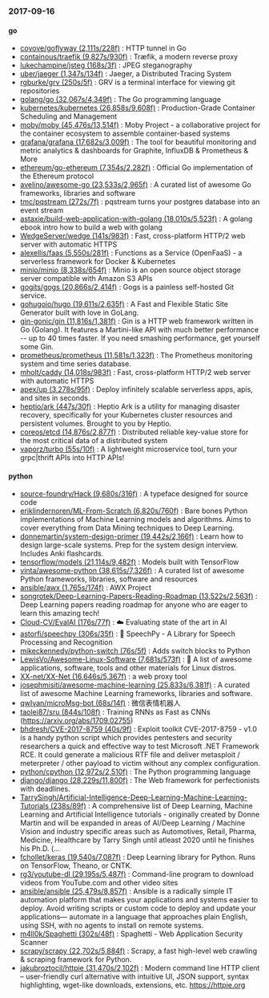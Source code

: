 ### 2017-09-16

#### go
* [coyove/goflyway (2,111s/228f)](https://github.com/coyove/goflyway) : HTTP tunnel in Go
* [containous/traefik (9,827s/930f)](https://github.com/containous/traefik) : Træfik, a modern reverse proxy
* [lukechampine/jsteg (168s/3f)](https://github.com/lukechampine/jsteg) : JPEG steganography
* [uber/jaeger (1,347s/134f)](https://github.com/uber/jaeger) : Jaeger, a Distributed Tracing System
* [rgburke/grv (250s/5f)](https://github.com/rgburke/grv) : GRV is a terminal interface for viewing git repositories
* [golang/go (32,067s/4,349f)](https://github.com/golang/go) : The Go programming language
* [kubernetes/kubernetes (26,858s/9,608f)](https://github.com/kubernetes/kubernetes) : Production-Grade Container Scheduling and Management
* [moby/moby (45,476s/13,514f)](https://github.com/moby/moby) : Moby Project - a collaborative project for the container ecosystem to assemble container-based systems
* [grafana/grafana (17,682s/3,009f)](https://github.com/grafana/grafana) : The tool for beautiful monitoring and metric analytics & dashboards for Graphite, InfluxDB & Prometheus & More
* [ethereum/go-ethereum (7,354s/2,282f)](https://github.com/ethereum/go-ethereum) : Official Go implementation of the Ethereum protocol
* [avelino/awesome-go (23,533s/2,965f)](https://github.com/avelino/awesome-go) : A curated list of awesome Go frameworks, libraries and software
* [tmc/pqstream (272s/7f)](https://github.com/tmc/pqstream) : pqstream turns your postgres database into an event stream
* [astaxie/build-web-application-with-golang (18,010s/5,523f)](https://github.com/astaxie/build-web-application-with-golang) : A golang ebook intro how to build a web with golang
* [WedgeServer/wedge (141s/983f)](https://github.com/WedgeServer/wedge) : Fast, cross-platform HTTP/2 web server with automatic HTTPS
* [alexellis/faas (5,550s/281f)](https://github.com/alexellis/faas) : Functions as a Service (OpenFaaS) - a serverless framework for Docker & Kubernetes
* [minio/minio (8,338s/654f)](https://github.com/minio/minio) : Minio is an open source object storage server compatible with Amazon S3 APIs
* [gogits/gogs (20,866s/2,414f)](https://github.com/gogits/gogs) : Gogs is a painless self-hosted Git service.
* [gohugoio/hugo (19,611s/2,635f)](https://github.com/gohugoio/hugo) : A Fast and Flexible Static Site Generator built with love in GoLang.
* [gin-gonic/gin (11,816s/1,381f)](https://github.com/gin-gonic/gin) : Gin is a HTTP web framework written in Go (Golang). It features a Martini-like API with much better performance -- up to 40 times faster. If you need smashing performance, get yourself some Gin.
* [prometheus/prometheus (11,581s/1,323f)](https://github.com/prometheus/prometheus) : The Prometheus monitoring system and time series database.
* [mholt/caddy (14,018s/983f)](https://github.com/mholt/caddy) : Fast, cross-platform HTTP/2 web server with automatic HTTPS
* [apex/up (3,278s/95f)](https://github.com/apex/up) : Deploy infinitely scalable serverless apps, apis, and sites in seconds.
* [heptio/ark (447s/30f)](https://github.com/heptio/ark) : Heptio Ark is a utility for managing disaster recovery, specifically for your Kubernetes cluster resources and persistent volumes. Brought to you by Heptio.
* [coreos/etcd (14,876s/2,877f)](https://github.com/coreos/etcd) : Distributed reliable key-value store for the most critical data of a distributed system
* [vaporz/turbo (55s/10f)](https://github.com/vaporz/turbo) : A lightweight microservice tool, turn your grpc|thrift APIs into HTTP APIs!

#### python
* [source-foundry/Hack (9,680s/316f)](https://github.com/source-foundry/Hack) : A typeface designed for source code
* [eriklindernoren/ML-From-Scratch (6,820s/760f)](https://github.com/eriklindernoren/ML-From-Scratch) : Bare bones Python implementations of Machine Learning models and algorithms. Aims to cover everything from Data Mining techniques to Deep Learning.
* [donnemartin/system-design-primer (19,442s/2,166f)](https://github.com/donnemartin/system-design-primer) : Learn how to design large-scale systems. Prep for the system design interview. Includes Anki flashcards.
* [tensorflow/models (21,114s/9,482f)](https://github.com/tensorflow/models) : Models built with TensorFlow
* [vinta/awesome-python (38,615s/7,326f)](https://github.com/vinta/awesome-python) : A curated list of awesome Python frameworks, libraries, software and resources
* [ansible/awx (1,765s/174f)](https://github.com/ansible/awx) : AWX Project
* [songrotek/Deep-Learning-Papers-Reading-Roadmap (13,522s/2,563f)](https://github.com/songrotek/Deep-Learning-Papers-Reading-Roadmap) : Deep Learning papers reading roadmap for anyone who are eager to learn this amazing tech!
* [Cloud-CV/EvalAI (176s/77f)](https://github.com/Cloud-CV/EvalAI) : ☁️ Evaluating state of the art in AI
* [astorfi/speechpy (306s/35f)](https://github.com/astorfi/speechpy) : 💬 SpeechPy - A Library for Speech Processing and Recognition
* [mikeckennedy/python-switch (76s/5f)](https://github.com/mikeckennedy/python-switch) : Adds switch blocks to Python
* [LewisVo/Awesome-Linux-Software (7,681s/573f)](https://github.com/LewisVo/Awesome-Linux-Software) : 🐧 A list of awesome applications, software, tools and other materials for Linux distros.
* [XX-net/XX-Net (16,646s/5,367f)](https://github.com/XX-net/XX-Net) : a web proxy tool
* [josephmisiti/awesome-machine-learning (25,833s/6,381f)](https://github.com/josephmisiti/awesome-machine-learning) : A curated list of awesome Machine Learning frameworks, libraries and software.
* [qwIvan/microMsg-bot (68s/14f)](https://github.com/qwIvan/microMsg-bot) : 微信表情机器人
* [taolei87/sru (844s/108f)](https://github.com/taolei87/sru) : Training RNNs as Fast as CNNs (https://arxiv.org/abs/1709.02755)
* [bhdresh/CVE-2017-8759 (40s/9f)](https://github.com/bhdresh/CVE-2017-8759) : Exploit toolkit CVE-2017-8759 - v1.0 is a handy python script which provides pentesters and security researchers a quick and effective way to test Microsoft .NET Framework RCE. It could generate a malicious RTF file and deliver metasploit / meterpreter / other payload to victim without any complex configuration.
* [python/cpython (12,972s/2,510f)](https://github.com/python/cpython) : The Python programming language
* [django/django (28,229s/11,800f)](https://github.com/django/django) : The Web framework for perfectionists with deadlines.
* [TarrySingh/Artificial-Intelligence-Deep-Learning-Machine-Learning-Tutorials (238s/89f)](https://github.com/TarrySingh/Artificial-Intelligence-Deep-Learning-Machine-Learning-Tutorials) : A comprehensive list of Deep Learning, Machine Learning and Artificial Intelligence tutorials - originally created by Donne Martin and will be expanded in areas of AI/Deep Learning / Machine Vision and industry specific areas such as Automotives, Retail, Pharma, Medicine, Healthcare by Tarry Singh until atleast 2020 until he finishes his Ph.D. (…
* [fchollet/keras (19,540s/7,087f)](https://github.com/fchollet/keras) : Deep Learning library for Python. Runs on TensorFlow, Theano, or CNTK.
* [rg3/youtube-dl (29,195s/5,487f)](https://github.com/rg3/youtube-dl) : Command-line program to download videos from YouTube.com and other video sites
* [ansible/ansible (25,479s/8,857f)](https://github.com/ansible/ansible) : Ansible is a radically simple IT automation platform that makes your applications and systems easier to deploy. Avoid writing scripts or custom code to deploy and update your applications— automate in a language that approaches plain English, using SSH, with no agents to install on remote systems.
* [m4ll0k/Spaghetti (302s/48f)](https://github.com/m4ll0k/Spaghetti) : Spaghetti - Web Application Security Scanner
* [scrapy/scrapy (22,702s/5,884f)](https://github.com/scrapy/scrapy) : Scrapy, a fast high-level web crawling & scraping framework for Python.
* [jakubroztocil/httpie (31,470s/2,102f)](https://github.com/jakubroztocil/httpie) : Modern command line HTTP client – user-friendly curl alternative with intuitive UI, JSON support, syntax highlighting, wget-like downloads, extensions, etc. https://httpie.org
